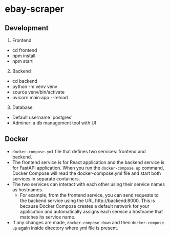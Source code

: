 # ebay-scraper

## Development

1. Frontend

- cd frontend
- npm install
- npm start

2. Backend

- cd backend
- python -m venv venv
- source venv/bin/activate
- uvicorn main:app --reload

3. Database

- Default username 'postgres'
- Adminer: a db management tool with UI

## Docker

- `docker-compose.yml` file that defines two services: frontend and backend.
- The frontend service is for React application and the backend service is for FastAPI application.
  When you run the `docker-compose up` command, Docker Compose will read the docker-compose.yml file and start both services in separate containers.
- The two services can interact with each other using their service names as hostnames.
  - For example, from the frontend service, you can send requests to the backend service using the URL http://backend:8000. This is because Docker Compose creates a default network for your application and automatically assigns each service a hostname that matches its service name.
- If any changes are made, `docker-compose down` and then `docker-compose up` again inside directory where yml file is present.
